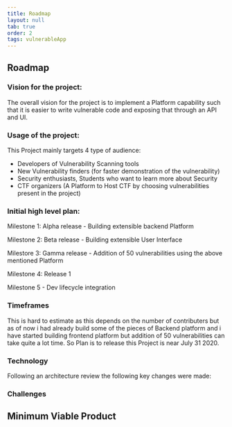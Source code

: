 ```yaml
---
title: Roadmap
layout: null
tab: true
order: 2
tags: vulnerableApp
---
```


## Roadmap
### Vision for the project:

The overall vision for the project is to implement a Platform capability such that it is easier to write 
vulnerable code and exposing that through an API and UI. 

### Usage of the project:

This Project mainly targets 4 type of audience:
* Developers of Vulnerability Scanning tools
* New Vulnerability finders (for faster demonstration of the vulnerability)
* Security enthusiasts, Students who want to learn more about Security
* CTF organizers (A Platform to Host CTF by choosing vulnerabilities present in the project)

### Initial high level plan:

Milestone 1: Alpha release - Building extensible backend Platform


Milestone 2: Beta release - Building extensible User Interface


Milestore 3: Gamma release - Addition of 50 vulnerabilities using the above mentioned Platform

Milestone 4: Release 1


Milestone 5 - Dev lifecycle integration


### Timeframes
This is hard to estimate as this depends on the number of contributers but as of now i had already build some of the pieces of Backend
platform and i have started building frontend platform but addition of 50 vulnerabilities can take quite a lot time. So Plan is to 
release this Project is near July 31 2020.

### Technology
Following an architecture review the following key changes were made:


### Challenges

## Minimum Viable Product
